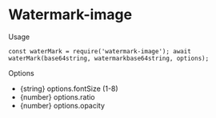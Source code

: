 # Watermark-image

Usage

``const waterMark = require('watermark-image');
  await waterMark(base64string, watermarkbase64string, options);``
  
Options

- {string} options.fontSize (1-8)
- {number} options.ratio
- {number} options.opacity
